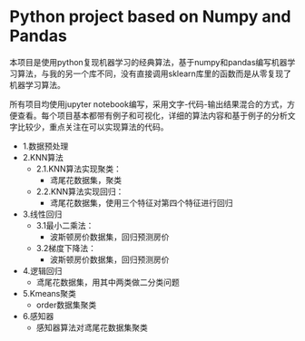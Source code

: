 # Python project based on Numpy and Pandas
本项目是使用python复现机器学习的经典算法，基于numpy和pandas编写机器学习算法，与我的另一个库不同，没有直接调用sklearn库里的函数而是从零复现了机器学习算法。

所有项目均使用jupyter notebook编写，采用文字-代码-输出结果混合的方式，方便查看。每个项目基本都带有例子和可视化，详细的算法内容和基于例子的分析文字比较少，重点关注在可以实现算法的代码。


* 1.数据预处理
* 2.KNN算法
  * 2.1.KNN算法实现聚类：
    * 鸢尾花数据集，聚类
  * 2.2.KNN算法实现回归：
    * 鸢尾花数据集，使用三个特征对第四个特征进行回归
* 3.线性回归
  * 3.1最小二乘法：
    * 波斯顿房价数据集，回归预测房价
  * 3.2梯度下降法：
    * 波斯顿房价数据集，回归预测房价
* 4.逻辑回归
    * 鸢尾花数据集，用其中两类做二分类问题
* 5.Kmeans聚类
    * order数据集聚类
* 6.感知器
    * 感知器算法对鸢尾花数据集聚类
 
